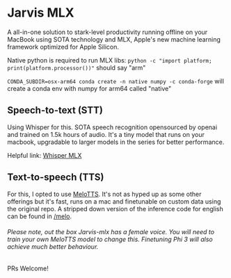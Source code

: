 # Jarvis MLX

A all-in-one solution to stark-level productivity running offline on your MacBook using SOTA technology and MLX, Apple's new machine learning framework optimized for Apple Silicon.

Native python is required to run MLX libs:
`python -c "import platform; print(platform.processor())"`
should say "arm"

`CONDA_SUBDIR=osx-arm64 conda create -n native numpy -c conda-forge`
will create a conda env with numpy for arm64 called "native"

## Speech-to-text (STT)

Using Whisper for this. SOTA speech recognition opensourced by openai and trained on 1.5k hours of audio. It's a tiny model that runs on your macbook, upgradable to larger models in the series for better performance.

Helpful link: [Whisper MLX](https://github.com/ml-explore/mlx-examples/tree/main/whisper)

## Text-to-speech (TTS)

For this, I opted to use [MeloTTS](https://github.com/myshell-ai/MeloTTS?tab=readme-ov-file). It's not as hyped up as some other offerings but it's fast, runs on a mac and finetunable on custom data using the original repo. A stripped down version of the inference code for english can be found in [/melo](melo/).

###### Please note, out the box Jarvis-mlx has a female voice. You will need to train your own MeloTTS model to change this. Finetuning Phi 3 will also achieve much better behaviour.

PRs Welcome!
